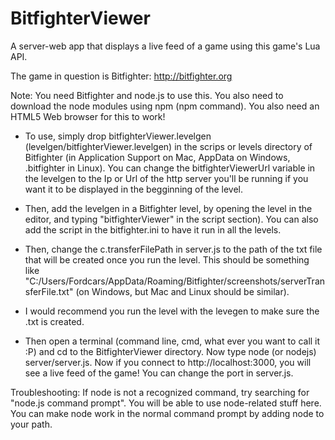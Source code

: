 BitfighterViewer
================

A server-web app that displays a live feed of a game using this game's Lua API.

The game in question is Bitfighter: http://bitfighter.org

Note: You need Bitfighter and node.js to use this. You also need to download the node modules using npm (npm command). You also need an HTML5 Web browser for this to work!

- To use, simply drop bitfighterViewer.levelgen (levelgen/bitfighterViewer.levelgen) in the scrips or levels directory of Bitfighter (in Application Support on Mac, AppData on Windows, .bitfighter in Linux). You can change the bitfighterViewerUrl variable in the levelgen to the Ip or Url of the http server you'll be running if you want it to be displayed in the begginning of the level.

- Then, add the levelgen in a Bitfighter level, by opening the level in the editor, and typing "bitfighterViewer" in the script section). You can also add the script in the bitfighter.ini to have it run in all the levels.

- Then, change the c.transferFilePath in server.js to the path of the txt file that will be created once you run the level. This should be something like "C:/Users/Fordcars/AppData/Roaming/Bitfighter/screenshots/serverTransferFile.txt" (on Windows, but Mac and Linux should be similar).

- I would recommend you run the level with the levegen to make sure the .txt is created.

- Then open a terminal (command line, cmd, what ever you want to call it :P) and cd to the BitfighterViewer directory. Now type node (or nodejs) server/server.js. Now if you connect to http://localhost:3000, you will see a live feed of the game! You can change the port in server.js.

Troubleshooting: If node is not a recognized command, try searching for "node.js command prompt". You will be able to use node-related stuff here. You can make node work in the normal command prompt by adding node to your path.
